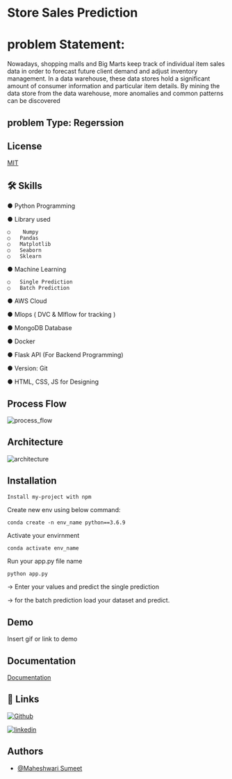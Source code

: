 
# Store Sales Prediction 

# problem Statement:
Nowadays, shopping malls and Big Marts keep track of individual item sales data in order to forecast future client demand and adjust inventory management. In a data warehouse, these data stores hold a significant amount of consumer information and particular item details. By mining the data store from the data warehouse, more anomalies and common patterns can be discovered

## problem Type: Regerssion 




## License

[MIT](https://choosealicense.com/licenses/mit/)


## 🛠 Skills
●	Python Programming

●	Library used

    ○	 Numpy
    ○	Pandas
    ○	Matplotlib
    ○	Seaborn
    ○	Sklearn

●	Machine Learning

    ○	Single Prediction
    ○	Batch Prediction

●	AWS Cloud

●	Mlops ( DVC & Mlflow for tracking )

●	MongoDB Database

●	Docker

●	Flask API (For Backend Programming)

●	Version: Git 

●	HTML, CSS, JS for Designing


## Process Flow
![process_flow](https://user-images.githubusercontent.com/63961794/235301236-af04ca31-3ed2-4274-9ad5-12cf32a45375.jpg)


## Architecture
![architecture](https://user-images.githubusercontent.com/63961794/235301243-6e23bf3b-6548-4f43-bc67-696ac2cedafd.jpg)

## Installation

```bash
Install my-project with npm

```
  Create new env using below command:
  ```
  conda create -n env_name python==3.6.9
  ```
  Activate your envirnment
  ```
  conda activate env_name
  ```
  Run your app.py file name
  ```
  python app.py

  ```
  -> Enter your values and predict the single prediction

  -> for the batch prediction load your dataset and predict.


  

    
## Demo

Insert gif or link to demo


## Documentation

[Documentation](https://drive.google.com/drive/folders/1v2jUITKZFKqnmuz3UXPOrxdk01xGxtAa?usp=sharing)


## 🔗 Links
[![Github](https://img.shields.io/badge/GitHub-000?style=for-the-badge&logo=ko-fi&logoColor=white)](https://github.com/sumeet0701/)

[![linkedin](https://img.shields.io/badge/linkedin-0A66C2?style=for-the-badge&logo=linkedin&logoColor=white)](https://www.linkedin.com/in/sumeet-maheshwari/)



## Authors

- [@Maheshwari Sumeet](https://github.com/sumeet0701)

